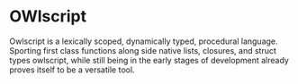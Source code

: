  # OWlscript

 Owlscript is a lexically scoped, dynamically typed, procedural language. Sporting first class functions
along side native lists, closures, and struct types owlscript, while still being in the early 
stages of development already proves itself to be a versatile tool.
